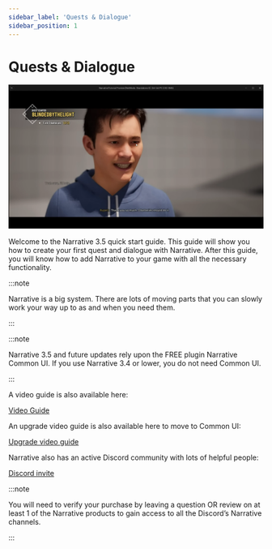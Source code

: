 ```yaml
---
sidebar_label: 'Quests & Dialogue'
sidebar_position: 1
---
```


# Quests & Dialogue

![Quests & Dialogue Intro](/img/image105.png)

Welcome to the Narrative 3.5 quick start guide. This guide will show you how to create your first quest and dialogue with Narrative. After this guide, you will know how to add Narrative to your game with all the necessary functionality.

:::note

Narrative is a big system. There are lots of moving parts that you can slowly work your way up to as and when you need them.

:::

:::note

Narrative 3.5 and future updates rely upon the FREE plugin Narrative Common UI. If you use Narrative 3.4 or lower, you do not need Common UI.

:::

A video guide is also available here:

[Video Guide](https://www.youtube.com/watch?v=azheylJrvvk)

An upgrade video guide is also available here to move to Common UI:

[Upgrade video guide](https://www.youtube.com/watch?v=lvH2QrYpOrs)

Narrative also has an active Discord community with lots of helpful people:

[Discord invite](https://discord.gg/qyVJmpQ2Pn)

:::note

You will need to verify your purchase by leaving a question OR review on at least 1 of the Narrative products to gain access to all the Discord’s Narrative channels.

:::